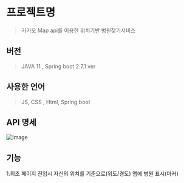 # 프로젝트명

> 카카오 Map api를 이용한 위치기반 병원찾기서비스

## 버전
>JAVA 11 , Spring boot 2.7.1 ver

## 사용한 언어 
>JS, CSS , Html, Spring boot

## API 명세 
![image](https://user-images.githubusercontent.com/98083809/179388320-5a1ff4ba-f0c5-407c-9dd4-be6612421e70.png)

## 기능
1.최초 페이지 진입시 자신의 위치를 기준으로(위도/경도) 맵에 병원 표시(마커)




